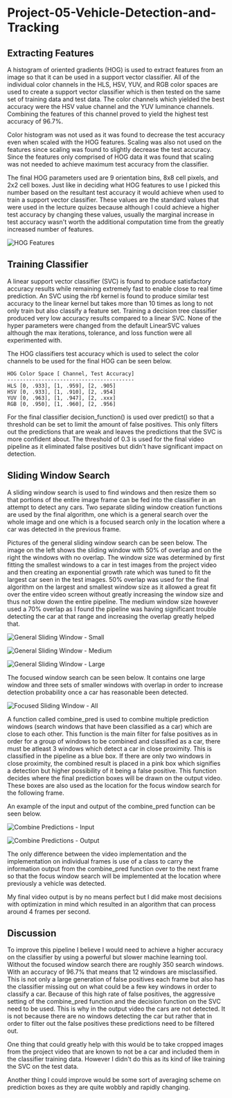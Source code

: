 # Project-05-Vehicle-Detection-and-Tracking


## Extracting Features

A histogram of oriented gradients (HOG) is used to extract features from an image so that it can be used in a support vector classifier. All of the individual color channels in the HLS, HSV, YUV, and RGB color spaces are used to create a support vector classifier which is then tested on the same set of training data and test data. The color channels which yielded the best accuracy were the HSV value channel and the YUV luminance channels. Combining the features of this channel proved to yield the highest test accuracy of 96.7%. 

Color histogram was not used as it was found to decrease the test accuracy even when scaled with the HOG features. Scaling was also not used on the features since scaling was found to slightly decrease the test accuracy. Since the features only comprised of HOG data it was found that scaling was not needed to achieve maximum test accuracy from the classifier.

The final HOG parameters used are 9 orientation bins, 8x8 cell pixels, and 2x2 cell boxes. Just like in deciding what HOG features to use I picked this number based on the resultant test accuracy it would achieve when used to train a support vector classifier. These values are the standard values that were used in the lecture quizes because although I could achieve a higher test accuracy by changing these values, usually the marginal increase in test accuracy wasn't worth the additional computation time from the greatly increased number of features.


![HOG Features](/readme_images/hog.png)

## Training Classifier

A linear support vector classifier (SVC) is found to produce satisfactory accuracy results while remaining extremely fast to enable close to real time prediction. An SVC using the rbf kernel is found to produce similar test accuracy to the linear kernel but takes more than 10 times as long to not only train but also classify a feature set. Training a decision tree classifier produced very low accuracy results compared to a linear SVC. None of the hyper parameters were changed from the default LinearSVC values although the max iterations, tolerance, and loss function were all experimented with.

The HOG classifiers test accuracy which is used to select the color channels to be used for the final HOG can be seen below.

    HOG Color Space [ Channel, Test Accuracy]
	-----------------------------------------
    HLS [0, .933], [1, .959], [2, .905]
    HSV [0, .933], [1, .910], [2, .954]
    YUV [0, .963], [1, .947], [2, .xxx]
    RGB [0, .950], [1, .960], [2, .956]

For the final classifier decision_function() is used over predict() so that a threshold can be set to limit the amount of false positives. This only filters out the predictions that are weak and leaves the predictions that the SVC is more confident about. The threshold of 0.3 is used for the final video pipeline as it eliminated false positives but didn't have significant impact on detection.


## Sliding Window Search

A sliding window search is used to find windows and then resize them so that portions of the entire image frame can be fed into the classifier in an attempt to detect any cars. Two separate sliding window creation functions are used by the final algorithm, one which is a general search over the whole image and one which is a focused search only in the location where a car was detected in the previous frame.

Pictures of the general sliding window search can be seen below. The image on the left shows the sliding window with 50% of overlap and on the right the windows with no overlap. The window size was determined by first fitting the smallest windows to a car in test images from the project video and then creating an exponential growth rate which was tuned to fit the largest car seen in the test images. 50% overlap was used for the final algorithm on the largest and smallest window size as it allowed a great fit over the entire video screen without greatly increasing the window size and thus not slow down the entire pipeline. The medium window size however used a 70% overlap as I found the pipeline was having significant trouble detecting the car at that range and increasing the overlap greatly helped that.

![General Sliding Window - Small](/readme_images/sw1.png)

![General Sliding Window - Medium](/readme_images/sw2.png)

![General Sliding Window - Large](/readme_images/sw3.png)

The focused window search can be seen below. It contains one large window and three sets of smaller windows with overlap in order to increase detection probability once a car has reasonable been detected.

![Focused Sliding Window - All](/readme_images/sw4.png)

A function called combine_pred is used to combine multiple prediction windows (search windows that have been classified as a car) which are close to each other. This function is the main filter for false positives as in order for a group of windows to be combined and classified as a car, there must be atleast 3 windows which detect a car in close proximity. This is classified in the pipeline as a blue box. If there are only two windows in close proximity, the combined result is placed in a pink box which signifies a detection but higher possibility of it being a false positive. This function decides where the final prediction boxes will be drawn on the output video. These boxes are also used as the location for the focus window search for the following frame.

An example of the input and output of the combine_pred function can be seen below.

![Combine Predictions - Input](/readme_images/combinein.png)

![Combine Predictions - Output](/readme_images/combineout.png)


The only difference between the video implementation and the implementation on individual frames is use of a class to carry the information output from the combine_pred function over to the next frame so that the focus window search will be implemented at the location where previously a vehicle was detected.

My final video output is by no means perfect but I did make most decisions with optimization in mind which resulted in an algorithm that can process around 4 frames per second.

## Discussion

To improve this pipeline I believe I would need to achieve a higher accuracy on the classifier by using a powerful but slower machine learning tool. Without the focused window search there are roughly 350 search windows. With an accuracy of 96.7% that means that 12 windows are misclassified. This is not only a large generation of false positives each frame but also has the classifier missing out on what could be a few key windows in order to classify a car. Because of this high rate of false positives, the aggressive setting of the combine_pred function and the decision function on the SVC need to be used. This is why in the output video the cars are not detected. It is not because there are no windows detecting the car but rather that in order to filter out the false positives these predictions need to be filtered out.

One thing that could greatly help with this would be to take cropped images from the project video that are known to not be a car and included them in the classifier training data. However I didn't do this as its kind of like training the SVC on the test data.

Another thing I could improve would be some sort of averaging scheme on prediction boxes as they are quite wobbly and rapidly changing.
